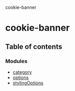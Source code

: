 cookie-banner

# cookie-banner

## Table of contents

### Modules

- [category](modules/category.md)
- [options](modules/options.md)
- [stylingOptions](modules/stylingOptions.md)

